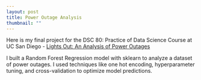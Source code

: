 ```yaml
---
layout: post
title: Power Outage Analysis
thumbnail: ""
---
```


Here is my final project for the DSC 80: Practice of Data Science Course at UC San Diego - [Lights Out: An Analysis of Power Outages](https://pranavrajaram.github.io/lights-out/)

I built a Random Forest Regression model with sklearn to analyze a dataset of power outages. I used techniques like one hot encoding, hyperparameter tuning, and cross-validation to optimize model predictions.

<br>
